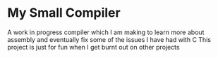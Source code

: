 # My Small Compiler

A work in progress compiler which I am making to learn more about assembly and eventually fix some of the issues I have had with C
This project is just for fun when I get burnt out on other projects